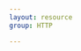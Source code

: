 ```yaml
---
layout: resource
group: HTTP

---
```

<!-- General resources go here -->

<!-- ####Core -->

<!-- ####Intermediate -->

<!-- ####Advanced -->

<!-- ####Jedi -->
